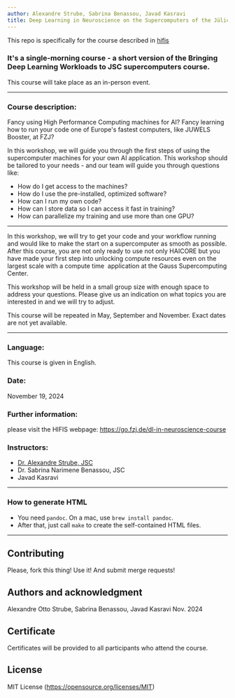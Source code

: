 ```yaml
---
author: Alexandre Strube, Sabrina Benassou, Javad Kasravi
title: Deep Learning in Neuroscience on the Supercomputers of the Jülich Supercomputing Centre
---
```


This repo is specifically for the course described in [hifis](https://go.fzj.de/dl-in-neuroscience-course)

### It's a single-morning course - a short version of the Bringing Deep Learning Workloads to JSC supercomputers course.

This course will take place as an in-person event.

---

### Course description: 
Fancy using High Performance Computing machines for AI? Fancy learning how to run your code one of Europe's fastest computers, like JUWELS Booster, at FZJ?

In this workshop, we will guide you through the first steps of using the supercomputer machines for your own AI application. This workshop should be tailored to your needs - and our team will guide you through questions like:


- How do I get access to the machines? 
- How do I use the pre-installed, optimized software?
- How can I run my own code?
- How can I store data so I can access it fast in training?
- How can parallelize my training and use more than one GPU?

---

In this workshop, we will try to get your code and your workflow running and would like to make the start on a supercomputer as smooth as possible. After this course, you are not only ready to use not only HAICORE but you have made your first step into unlocking compute resources even on the largest scale with a compute time  application at the Gauss Supercomputing Center.

This workshop will be held in a small group size with enough space to address your questions. Please give us an indication on what topics you are interested in and we will try to adjust.

This course will be repeated in May, September and November. Exact dates are not yet available.

---

### Language:

This course is given in English.

### Date:

November 19, 2024

### Further information:

please visit the HIFIS webpage: https://go.fzj.de/dl-in-neuroscience-course

### Instructors:

- [Dr. Alexandre Strube, JSC](http://surak.github.io)
- Dr. Sabrina Narimene Benassou, JSC
- Javad Kasravi

---

### How to generate HTML

- You need `pandoc`. On a mac, use `brew install pandoc`.
- After that, just call `make` to create the self-contained HTML files.

---

## Contributing
Please, fork this thing! Use it! And submit merge requests!

## Authors and acknowledgment
Alexandre Otto Strube, Sabrina Benassou, Javad Kasravi Nov. 2024

## Certificate
Certificates will be provided to all participants who attend the course.

## License
MIT License (https://opensource.org/licenses/MIT)